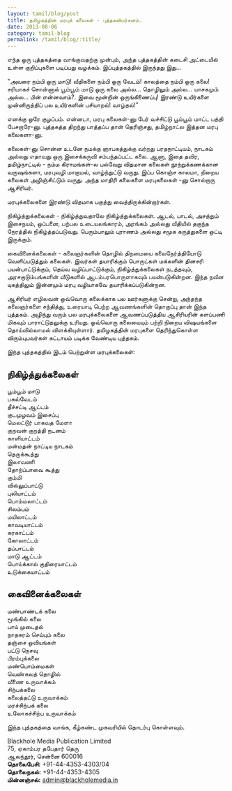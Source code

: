 ```yaml
---
layout: tamil/blog/post
title: தமிழகத்தின் மரபுக் கலைகள் - புத்தகவிமர்சனம்.
date: 2013-08-06
category: tamil-blog
permalink: /tamil/blog/:title/
---
```


எந்த ஒரு புத்தகத்தை வாங்குவதற்கு முன்பும், அந்த புத்தகத்தின் கடைசி அட்டையில் உள்ள குறிப்புகளை படிப்பது வழக்கம். இப்புத்தகத்தில் இருந்தது இது...

"அவரை நம்பி ஒரு மாடு! வீதிகளை நம்பி ஒரு வேடம்! காலத்தை நம்பி ஒரு கலை! சரியாகச் சொன்னால் பூம்பூம் மாடு ஒரு கலை அல்ல... தொழிலும் அல்ல... யாசகமும் அல்ல... பின் என்னவாம்?. இவை மூன்றின் ஒருங்கிணைப்பு! இரண்டு உயிர்களை முன்னிருத்திப் பல உயிர்களின் பசியாறல்! வாழ்தல்!"

எனக்கு ஒரே குழப்பம். என்னடா, மரபு கலைகள்-னு பேர் வச்சிட்டு பூம்பூம் மாட்ட பத்தி பேசறாரே-னு. புத்தகத்த திறந்து பாத்தப்ப தான் தெரிஞ்சது, தமிழ்நாட்ல இத்தன மரபு கலைகளா-னு.

கலைகள்-னு சொன்ன உடனே நமக்கு ஞாபகத்துக்கு வர்றது பரதநாட்டியம், நாடகம் அல்லது எதாவது ஒரு இசைக்கருவி சம்பந்தப்பட்ட கலை. ஆனா, இதை தவிர, தமிழ்நாட்டில் - நம்ம கிராமங்கள்-ல பல்வேறு விதமான கலைகள் நூற்றுக்கணக்கான வருஷங்களா, மரபுவழி மாறாமல், வாழ்ந்துட்டு வருது. இப்ப கொஞ்ச காலமா, நிறைய கலைகள் அழிஞ்சிட்டும் வருது. அந்த மாதிரி கலைகளை மரபுகலைகள் -னு சொல்றாரு ஆசிரியர்.

மரபுக்கலைகளை இரண்டு விதமாக பகுத்து வைத்திருக்கின்றார்கள்.

நிகிழ்த்துக்கலைகள் - நிகிழ்த்துவதாலே நிகிழ்த்துக்கலைகள். ஆடல், பாடல், அசத்தும் இசைநயம், ஒப்பனை, பற்பல உடையலங்காரம், அரங்கம் அல்லது வீதியில் தகுந்த நேரத்தில் நிகிழ்த்தப்படுவது. பெரும்பாலும் புராணம் அல்லது சமூக கருத்துகளை ஒட்டி இருக்கும்.

கைவினைக்கலைகள் - கலைஞர்களின் தொழில் திறமையை கலைநேர்த்தியோடு வெளிப்படுத்தும் கலைகள். இவர்கள் தயாரிக்கும் பொருட்கள் மக்களின் தினசரி பயன்பாட்டுக்கும், தெய்வ வழிப்பாட்டுக்கும், நிகிழ்த்துக்கலைகள் நடத்தவும், அரசகுடும்பங்களின் வீடுகளில் ஆடம்பரபொருளாகவும் பயன்படுகின்றன. இந்த நவீன யுகத்திலும் இன்னமும் மரபு வழியாகவே தயாரிக்கப்படுகின்றன.

ஆசிரியர் எழிலவன் ஒவ்வொரு கலைக்காக பல ஊர்களுக்கு சென்று, அந்தந்த கலைஞர்களை சந்தித்து, உரையாடி பெற்ற ஆவணங்களின் தொகுப்பு தான் இந்த புத்தகம். அழிந்து வரும் பல மரபுக்கலைகளை ஆவணப்படுத்திய ஆசிரியரின் களப்பணி மிகவும் பாராட்டுதலுக்கு உரியது. ஒவ்வொரு கலையையும் பற்றி நிறைய விஷயங்களை தொய்வில்லாமல் விளக்கியுள்ளார். தமிழகத்தின் மரபுகளை தெரிந்துகொள்ள விரும்புபவர்கள் கட்டாயம் படிக்க வேண்டிய புத்தகம்.

இந்த புத்தகத்தில் இடம் பெற்றுள்ள மரபுக்கலைகள்:

## நிகிழ்த்துக்கலைகள்

பூம்பூம் மாடு <br/>
பகல்வேடம் <br/>
தீச்சட்டி ஆட்டம் <br/>
குடமுழவம் இசைப்பு <br/>
மெலட்டூர் பாகவத மேளா <br/>
குறவன் குறத்தி நடனம் <br/>
காளியாட்டம் <br/>
மன்மதன் நாட்டிய நாடகம் <br/>
தெருக்கூத்து <br/>
இலாவணி <br/>
தோற்ப்பாவை கூத்து <br/>
கும்மி <br/>
வில்லுப்பாட்டு <br/>
புலியாட்டம் <br/>
பொம்மலாட்டம் <br/>
சிலம்பம் <br/>
மயிலாட்டம் <br/>
காவடியாட்டம் <br/>
கரகாட்டம் <br/>
கோலாட்டம் <br/>
தப்பாட்டம் <br/>
மாடு ஆட்டம் <br/>
பொய்க்கால் குதிரையாட்டம் <br/>
உடுக்கையாட்டம்

## கைவினைக்கலைகள்

மண்பாண்டக் கலை <br/>
மூங்கில் கலை <br/>
பாய் முடைதல் <br/>
நாதசுரம் செய்யும் கலை <br/>
தஞ்சை ஓவியங்கள் <br/>
பட்டு நெசவு <br/>
பிரம்புக்கலை <br/>
மண்பொம்மைகள் <br/>
வெண்கலத் தொழில் <br/>
வீணை உருவாக்கம் <br/>
சிற்பக்கலை <br/>
கலைத்தட்டு உருவாக்கம் <br/>
மரச்சிற்பக் கலை <br/>
உலோகச்சிற்ப உருவாக்கம்

இந்த புத்தகத்தை வாங்க, கீழ்கண்ட முகவரியில் தொடர்பு கொள்ளவும்.

Blackhole Media Publication Limited <br/>
75, ஏகாம்பர தபேதார் தெரு <br/>
ஆலந்தூர், சென்னை 600016 <br/>
**தொலைபேசி:** +91-44-4353-4303/04 <br/>
**தொலைநகல்:** +91-44-4353-4305 <br/>
**மின்னஞ்சல்:** admin@blackholemedia.in
